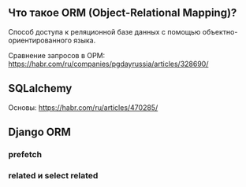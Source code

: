 ## Что такое ORM (Object-Relational Mapping)?

Способ доступа к реляционной базе данных с помощью объектно-ориентированного языка.

Сравнение запросов в ОРМ: https://habr.com/ru/companies/pgdayrussia/articles/328690/

## SQLalchemy

Основы: https://habr.com/ru/articles/470285/

## Django ORM

### prefetch

### related и select related

